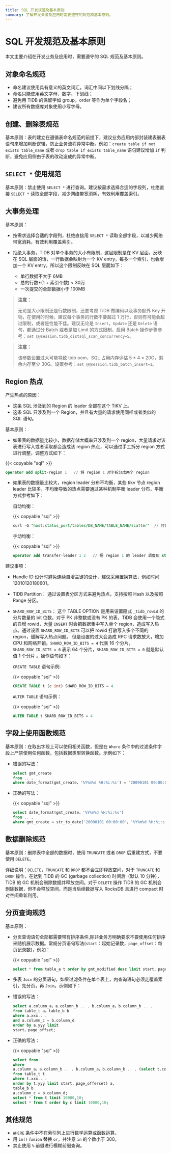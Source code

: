 ```yaml
---
title: SQL 开发规范及基本原则
summary: 了解开发业务及应用时需要遵守的规范和基本原则。
---
```


# SQL 开发规范及基本原则

本文主要介绍在开发业务及应用时，需要遵守的 SQL 规范及基本原则。

## 对象命名规范

* 命名建议使用具有意义的英文词汇，词汇中间以下划线分隔；
* 命名只能使用英文字母、数字、下划线；
* 避免用 TiDB 的保留字如 group，order 等作为单个字段名；
* 建议所有数据库对象使用小写字母。

## 创建、删除表规范

基本原则：表的建立在遵循表命名规范的前提下，建议业务应用内部封装建表删表语句来增加判断逻辑，防止业务流程异常中断。例如：`create table if not exists table_name` 或者 `drop table if exists table_name` 语句建议增加 `if` 判断，避免应用侧由于表的改动造成的异常中断。

## `SELECT *` 使用规范

基本原则：禁止使用 `SELECT *` 进行查询。建议按需求选择合适的字段列，杜绝直接 `SELECT *` 读取全部字段，减少网络带宽消耗，有效利用覆盖索引。

## 大事务处理

基本原则：

* 按需求选择合适的字段列，杜绝直接用 `SELECT *` 读取全部字段，以减少网络带宽消耗，有效利用覆盖索引。
* 拒绝大事务，TiDB 对单个事务的大小有限制，这层限制是在 KV 层面，反映在 SQL 层面的话，一行数据会映射为一个 KV entry，每多一个索引，也会增加一个 KV entry，所以这个限制反映在 SQL 层面如下：

    * 单行数据不大于 6MB
    * 总的行数*(1 + 索引个数) < 30万
    * 一次提交的全部数据小于 100MB

> **注意：**
>
> 无论是大小限制还是行数限制，还要考虑 TiDB 做编码以及事务额外 Key 开销，在使用的时候，建议每个事务的行数不要超过 1 万行，否则有可能会超过限制，或者是性能不佳。建议无论是 `Insert`，`Update` 还是 `Delete` 语句，都通过分 Batch 或者是加 Limit 的方式限制，启用 Batch 操作步骤参考：`set @@session.tidb_distsql_scan_concurrency=5`。

> **注意：**
>
> 该参数设置过大可能导致 tidb oom，SQL 占用内存评估 5 * 4 = 20G，剩余内存至少 30G。设置参考：`set @@session.tidb_batch_insert=1`。


## Region 热点

产生热点的原因：

* 这条 SQL 涉及到的 Region 的 leader 全部在这个 TiKV 上。
* 这条 SQL 只涉及到一个 Region，并且有大量的请求使用同样或者类似的 SQL 语句。

基本原则：

* 如果表的数据量比较小，数据存储大概率只涉及到一个 region，大量请求对该表进行写入或者读取都会造成该 region 热点，可以通过手工拆分 region 方式进行调整，调整方式如下：

{{< copyable "sql" >}}

```sql
operator add split-region 1   // 将 region 1 对半拆分成两个 region
```

* 如果表的数据量比较大，region leader 分布不均衡，某些 tikv 节点 region leader 比较多，不均衡导致的热点需要通过某种机制平衡 leader 分布，平衡方式参考如下：

    自动均衡：

    {{< copyable "sql" >}}

    ```sql
    curl -G "host:status_port/tables/DB_NAME/TABLE_NAME/scatter"  // 打散相邻 region
    ```

    手动均衡：

    {{< copyable "sql" >}}

    ```sql
    operator add transfer-leader 1 2   // 把 region 1 的 leader 调度到 store 2
    ```

建议事项：

* Handle ID 设计时避免连续自增主键的设计，建议采用置换算法，例如时间 12010120180601。
* TiDB Partition：  通过设置表分区方式来避免热点，支持按照 Hash 以及按照 Range 分区。
* `SHARD_ROW_ID_BITS`： 这个 TABLE OPTION 是用来设置隐式 `_tidb_rowid` 的分片数量的 bit 位数。对于 PK 非整数或没有 PK 的表，TiDB 会使用一个隐式的自增 rowid，大量 `INSERT` 时会把数据集中写入单个 region，造成写入热点。通过设置 `SHARD_ROW_ID_BITS` 可以把 rowid 打散写入多个不同的 region，缓解写入热点问题。 但是设置的过大会造成 RPC 请求数放大，增加 CPU 和网络开销。`SHARD_ROW_ID_BITS = 4` 代表 16 个分片， `SHARD_ROW_ID_BITS = 6` 表示 64 个分片，`SHARD_ROW_ID_BITS = 0` 就是默认值 1 个分片 。操作语句如下：

    `CREATE TABLE` 语句示例: 

    {{< copyable "sql" >}}

    ```sql
    CREATE TABLE t (c int) SHARD_ROW_ID_BITS = 4
    ```

    `ALTER TABLE` 语句示例：

    {{< copyable "sql" >}}

    ```sql
    ALTER TABLE t SHARD_ROW_ID_BITS = 4
    ```

## 字段上使用函数规范

基本原则：在取出字段上可以使用相关函数，但是在 `Where` 条件中的过滤条件字段上严禁使用任何函数，包括数据类型转换函数。示例如下：

- 错误的写法：

    ```sql
    select gmt_create
    from .. .
    where date_format(gmt_create，'%Y­%m­%d %H:%i:%s') = '2009­01­01 00:00:0';
    ```

- 正确的写法：

    {{< copyable "sql" >}}

    ```sql
    select date_format(gmt_create，'%Y­%m­%d %H:%i:%s')
    from .. .
    where gmt_create = str_to_date('2009­01­01 00:00:00'，'%Y­%m­%d %H:%i:s');
    ```

## 数据删除规范

基本原则：删除表中全部的数据时，使用 `TRUNCATE` 或者 `DROP` 后重建方式，不要使用 `DELETE`。

详细说明：`DELETE`，`TRUNCATE` 和 `DROP` 都不会立即释放空间，对于 `TRUNCATE` 和 `DROP` 操作，在达到 TiDB 的 GC (garbage collection) 时间后（默认 10 分钟），TiDB 的 GC 机制会删除数据并释放空间。对于 `DELETE` 操作 TiDB 的 GC 机制会删除数据，但不会释放空间，而是当后续数据写入 RocksDB 且进行 compact 时对空间重新利用。

## 分页查询规范

基本原则：

* 分页查询语句全部都需要带有排序条件,除非业务方明确要求不要使用任何排序来随机展示数据。常规分页语句写法(`start`：起始记录数，`page_offset`：每页记录数)，例如：

    {{< copyable "sql" >}}

    ```sql
    select * from table_a t order by gmt_modified desc limit start，page_offset;
    ```

* 多表 `Join` 的分页语句，如果过滤条件在单个表上，内查询语句必须走覆盖索引，先分页，再 `Join`。示例如下：

- 错误的写法：

    ```sql
    select a.column_a，a.column_b .. . b.column_a，b.column_b .. .
    from table_t a，table_b b
    where a.xxx.. .
    and a.column_c = b.column_d
    order by a.yyy limit
    start，page_offset;
    ```

- 正确的写法：

    {{< copyable "sql" >}}

    ```sql
    select from
    where
    a.column_a，a.column_b .. . b.column_a，b.column_b .. . (select t.column_a，t.column_b .. .
    from table_t t
    where t.xxx.. .
    order by t.yyy limit start，page_offerset) a,
    table_b b
    a.column_c = b.column_d;
    select * from t limit 10000,10;
    select * from t order by c limit 10000,10;
    ```

## 其他规范

* `WHERE` 条件中不在索引列上进行数学运算或函数运算。
* 用 `in()` /`union` 替换 `or`，并注意 `in` 的个数小于 300。
* 禁止使用 `%` 前缀进行模糊前缀查询。
